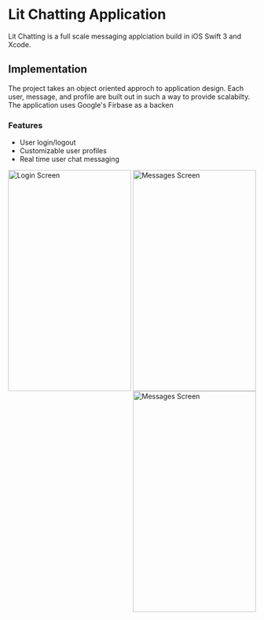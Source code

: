 # Lit Chatting Application

Lit Chatting is a full scale messaging applciation build in iOS Swift 3 and Xcode. 

## Implementation

The project takes an object oriented approch to application design. Each user, message, and profile are built out in such a way to provide scalabilty. The application uses Google's Firbase as a backen

### Features

* User login/logout
* Customizable user profiles
* Real time user chat messaging 


<a target="_blank"><img align = "center" height = "450" width = "250" src="http://i65.tinypic.com/531q4n.png" border="0" alt="Login Screen"></a>
<a target="_blank"><img align = "center" height = "450" width = "250" src="http://i64.tinypic.com/143gz1e.png" border="0" alt="Messages Screen"></a>
<a target="_blank"><img align = "right" height = "450" width = "250" src="http://i64.tinypic.com/143gz1e.png" border="0" alt="Messages Screen"></a>
